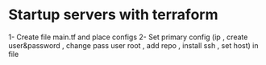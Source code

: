 # Startup servers with terraform
1- Create file main.tf and place configs
2- Set primary config (ip , create user&password , change pass user root , add repo , install ssh , set host) in file 